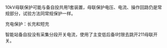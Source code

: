 10kV母联保护可能与备自投共用1套装置，母联保护电压、电流、操作回路仍是常规部分，试验方法同常规保护一样。

 

充电保护：长充和短充

 

智能站备自投没有采集分段开关电流，使用了主变低后备I时限去跳开211母联开关。